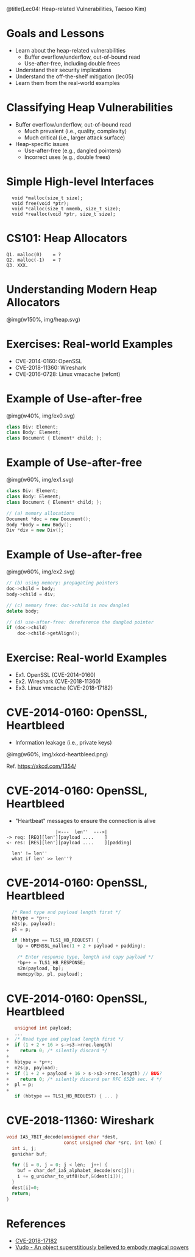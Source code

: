 @title(Lec04: Heap-related Vulnerabilities, Taesoo Kim)

# Goals and Lessons
- Learn about the heap-related vulnerabilities
    - Buffer overflow/underflow, out-of-bound read
    - Use-after-free, including double frees
- Understand their security implications
- Understand the off-the-shelf mitigation (lec05)
- Learn them from the real-world examples

# Classifying Heap Vulnerabilities
- Buffer overflow/underflow, out-of-bound read
    - Much prevalent (i.e., quality, complexity)
    - Much critical (i.e., larger attack surface)
- Heap-specific issues
    - Use-after-free (e.g., dangled pointers)
    - Incorrect uses (e.g., double frees)

# Simple High-level Interfaces

~~~~{.c}
  void *malloc(size_t size);
  void free(void *ptr);
  void *calloc(size_t nmemb, size_t size);
  void *realloc(void *ptr, size_t size);
~~~~

# CS101: Heap Allocators

~~~~{.c}
Q1. malloc(0)    = ?
Q2. malloc(-1)   = ?
Q3. XXX.
~~~~

# Understanding Modern Heap Allocators

 @img(w150%, img/heap.svg)

# Exercises: Real-world Examples

- CVE-2014-0160: OpenSSL
- CVE-2018-11360: Wireshark
- CVE-2016-0728: Linux vmacache (refcnt)

# Example of Use-after-free

 @img(w40%, img/ex0.svg)

~~~{.cc .numberLines}
class Div: Element;
class Body: Element;
class Document { Element* child; };
~~~

# Example of Use-after-free

 @img(w60%, img/ex1.svg)

~~~{.cc .numberLines}
class Div: Element;
class Body: Element;
class Document { Element* child; };

// (a) memory allocations
Document *doc = new Document();
Body *body = new Body();
Div *div = new Div();
~~~

# Example of Use-after-free

 @img(w60%, img/ex2.svg)

~~~{.cc .numberLines}
// (b) using memory: propagating pointers
doc->child = body;
body->child = div;

// (c) memory free: doc->child is now dangled
delete body;

// (d) use-after-free: dereference the dangled pointer
if (doc->child)
    doc->child->getAlign();
~~~~

# Exercise: Real-world Examples
- Ex1. OpenSSL (CVE-2014-0160)
- Ex2. Wireshark (CVE-2018-11360)
- Ex3. Linux vmcache (CVE-2018-17182)

# CVE-2014-0160: OpenSSL, Heartbleed
- Information leakage (i.e., private keys)

 @img(w60%, img/xkcd-heartbleed.png)

Ref. <https://xkcd.com/1354/>

# CVE-2014-0160: OpenSSL, Heartbleed
- "Heartbeat" messages to ensure the connection is alive

~~~~
                  |<---  len''  --->|
-> req: [REQ][len'][payload ....    ]
<- res: [RES][len'][payload ....    ][padding]

  len' != len''
  what if len' >> len''?
~~~~

# CVE-2014-0160: OpenSSL, Heartbleed

~~~~{.c .numberLines}
  /* Read type and payload length first */
  hbtype = *p++;
  n2s(p, payload);
  pl = p;

  if (hbtype == TLS1_HB_REQUEST) {
    bp = OPENSSL_malloc(1 + 2 + payload + padding);

    /* Enter response type, length and copy payload */
    *bp++ = TLS1_HB_RESPONSE;
    s2n(payload, bp);
    memcpy(bp, pl, payload);
~~~~

# CVE-2014-0160: OpenSSL, Heartbleed

~~~~{.c .numberLines}
   unsigned int payload;
   ...
+  /* Read type and payload length first */
+  if (1 + 2 + 16 > s->s3->rrec.length)
+    return 0; /* silently discard */
+
+  hbtype = *p++;
+  n2s(p, payload);
+  if (1 + 2 + payload + 16 > s->s3->rrec.length) // BUG?
+    return 0; /* silently discard per RFC 6520 sec. 4 */
+  pl = p;
+
   if (hbtype == TLS1_HB_REQUEST) { ... }
~~~~

# CVE-2018-11360: Wireshark

~~~~{.c .numberLines}
void IA5_7BIT_decode(unsigned char *dest, 
                     const unsigned char *src, int len) {
  int i, j;
  gunichar buf;

  for (i = 0, j = 0; j < len;  j++) {
    buf = char_def_ia5_alphabet_decode(src[j]);
    i += g_unichar_to_utf8(buf,&(dest[i]));
  }
  dest[i]=0;
  return;
}
~~~~


# References

- [CVE-2018-17182](https://googleprojectzero.blogspot.com/2018/09/a-cache-invalidation-bug-in-linux.html)
- [Vudo - An object superstitiously believed to embody magical powers](http://phrack.org/issues/57/8.html)